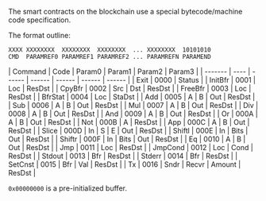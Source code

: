 The smart contracts on the blockchain use a special bytecode/machine code specification.

The format outline:

```bytecode
XXXX XXXXXXXX  XXXXXXXX  XXXXXXXX  ... XXXXXXXX  10101010
CMD  PARAMREF0 PARAMREF1 PARAMREF2 ... PARAMREFN PARAMEND
```

| Command | Code | Param0 | Param1 | Param2 | Param3 |
| ------- | ---- | ------ | ------ | ------ | ------ | ------ |
| Exit    | 0000 | Status |
| InitBfr | 0001 | Loc    | ResDst |
| CpyBfr  | 0002 | Src    | Dst    | ResDst |
| FreeBfr | 0003 | Loc    | ResDst |
| BfrStat | 0004 | Loc    | StaDst |
| Add     | 0005 | A      | B      | Out    | ResDst |
| Sub     | 0006 | A      | B      | Out    | ResDst |
| Mul     | 0007 | A      | B      | Out    | ResDst |
| Div     | 0008 | A      | B      | Out    | ResDst |
| And     | 0009 | A      | B      | Out    | ResDst |
| Or      | 000A | A      | B      | Out    | ResDst |
| Not     | 000B | A      | ResDst |
| App     | 000C | A      | B      | Out    | ResDst |
| Slice   | 000D | In     | S      | E      | Out    | ResDst |
| Shiftl  | 000E | In     | Bits   | Out    | ResDst |
| Shiftr  | 000F | In     | Bits   | Out    | ResDst |
| Eq      | 0010 | A      | B      | Out    | ResDst |
| Jmp     | 0011 | Loc    | ResDst |
| JmpCond | 0012 | Loc    | Cond   | ResDst |
| Stdout  | 0013 | Bfr    | ResDst |
| Stderr  | 0014 | Bfr    | ResDst |
| SetCnst | 0015 | Bfr    | Val    | ResDst |
| Tx      | 0016 | Sndr   | Recvr  | Amount | ResDst |

`0x00000000` is a pre-initialized buffer.
